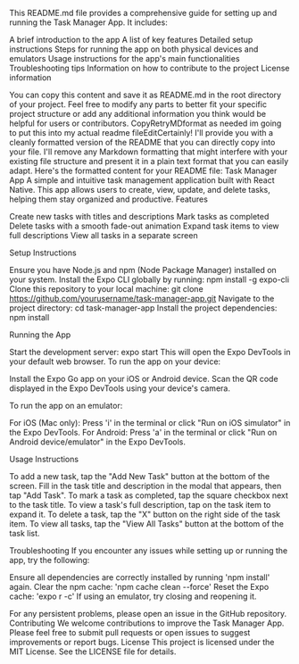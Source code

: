 This README.md file provides a comprehensive guide for setting up and running the Task Manager App. It includes:

A brief introduction to the app
A list of key features
Detailed setup instructions
Steps for running the app on both physical devices and emulators
Usage instructions for the app's main functionalities
Troubleshooting tips
Information on how to contribute to the project
License information

You can copy this content and save it as README.md in the root directory of your project. Feel free to modify any parts to better fit your specific project structure or add any additional information you think would be helpful for users or contributors. CopyRetryMDformat as needed im going to put this into my actual readme fileEditCertainly! I'll provide you with a cleanly formatted version of the README that you can directly copy into your file. I'll remove any Markdown formatting that might interfere with your existing file structure and present it in a plain text format that you can easily adapt.
Here's the formatted content for your README file:
Task Manager App
A simple and intuitive task management application built with React Native. This app allows users to create, view, update, and delete tasks, helping them stay organized and productive.
Features

Create new tasks with titles and descriptions
Mark tasks as completed
Delete tasks with a smooth fade-out animation
Expand task items to view full descriptions
View all tasks in a separate screen

Setup Instructions

Ensure you have Node.js and npm (Node Package Manager) installed on your system.
Install the Expo CLI globally by running:
npm install -g expo-cli
Clone this repository to your local machine:
git clone https://github.com/yourusername/task-manager-app.git
Navigate to the project directory:
cd task-manager-app
Install the project dependencies:
npm install

Running the App

Start the development server:
expo start
This will open the Expo DevTools in your default web browser.
To run the app on your device:

Install the Expo Go app on your iOS or Android device.
Scan the QR code displayed in the Expo DevTools using your device's camera.


To run the app on an emulator:

For iOS (Mac only): Press 'i' in the terminal or click "Run on iOS simulator" in the Expo DevTools.
For Android: Press 'a' in the terminal or click "Run on Android device/emulator" in the Expo DevTools.



Usage Instructions

To add a new task, tap the "Add New Task" button at the bottom of the screen.
Fill in the task title and description in the modal that appears, then tap "Add Task".
To mark a task as completed, tap the square checkbox next to the task title.
To view a task's full description, tap on the task item to expand it.
To delete a task, tap the "X" button on the right side of the task item.
To view all tasks, tap the "View All Tasks" button at the bottom of the task list.

Troubleshooting
If you encounter any issues while setting up or running the app, try the following:

Ensure all dependencies are correctly installed by running 'npm install' again.
Clear the npm cache: 'npm cache clean --force'
Reset the Expo cache: 'expo r -c'
If using an emulator, try closing and reopening it.

For any persistent problems, please open an issue in the GitHub repository.
Contributing
We welcome contributions to improve the Task Manager App. Please feel free to submit pull requests or open issues to suggest improvements or report bugs.
License
This project is licensed under the MIT License. See the LICENSE file for details.